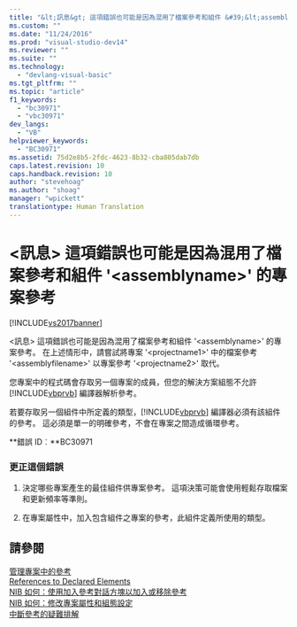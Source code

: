 ```yaml
---
title: "&lt;訊息&gt; 這項錯誤也可能是因為混用了檔案參考和組件 &#39;&lt;assemblyname&gt;&#39; 的專案參考 | Microsoft Docs"
ms.custom: ""
ms.date: "11/24/2016"
ms.prod: "visual-studio-dev14"
ms.reviewer: ""
ms.suite: ""
ms.technology: 
  - "devlang-visual-basic"
ms.tgt_pltfrm: ""
ms.topic: "article"
f1_keywords: 
  - "bc30971"
  - "vbc30971"
dev_langs: 
  - "VB"
helpviewer_keywords: 
  - "BC30971"
ms.assetid: 75d2e8b5-2fdc-4623-8b32-cba805dab7db
caps.latest.revision: 10
caps.handback.revision: 10
author: "stevehoag"
ms.author: "shoag"
manager: "wpickett"
translationtype: Human Translation
---
```

# &lt;訊息&gt; 這項錯誤也可能是因為混用了檔案參考和組件 &#39;&lt;assemblyname&gt;&#39; 的專案參考
[!INCLUDE[vs2017banner](../../../csharp/includes/vs2017banner.md)]

\<訊息\> 這項錯誤也可能是因為混用了檔案參考和組件 '\<assemblyname\>' 的專案參考。 在上述情形中，請嘗試將專案 '\<projectname1\>' 中的檔案參考 '\<assemblyfilename\>' 以專案參考 '\<projectname2\>' 取代。  
  
 您專案中的程式碼會存取另一個專案的成員，但您的解決方案組態不允許 [!INCLUDE[vbprvb](../../../csharp/programming-guide/concepts/linq/includes/vbprvb_md.md)] 編譯器解析參考。  
  
 若要存取另一個組件中所定義的類型，[!INCLUDE[vbprvb](../../../csharp/programming-guide/concepts/linq/includes/vbprvb_md.md)] 編譯器必須有該組件的參考。 這必須是單一的明確參考，不會在專案之間造成循環參考。  
  
 **錯誤 ID︰**BC30971  
  
### 更正這個錯誤  
  
1.  決定哪些專案產生的最佳組件供專案參考。 這項決策可能會使用輕鬆存取檔案和更新頻率等準則。  
  
2.  在專案屬性中，加入包含組件之專案的參考，此組件定義所使用的類型。  
  
## 請參閱  
 [管理專案中的參考](/visual-studio/ide/managing-references-in-a-project)   
 [References to Declared Elements](../../../visual-basic/programming-guide/language-features/declared-elements/references-to-declared-elements.md)   
 [NIB 如何：使用加入參考對話方塊以加入或移除參考](http://msdn.microsoft.com/zh-tw/3bd75d61-f00c-47c0-86a2-dd1f20e231c9)   
 [NIB 如何：修改專案屬性和組態設定](http://msdn.microsoft.com/zh-tw/e7184bc5-2f2b-4b4f-aa9a-3ecfcbc48b67)   
 [中斷參考的疑難排解](/visual-studio/ide/troubleshooting-broken-references)